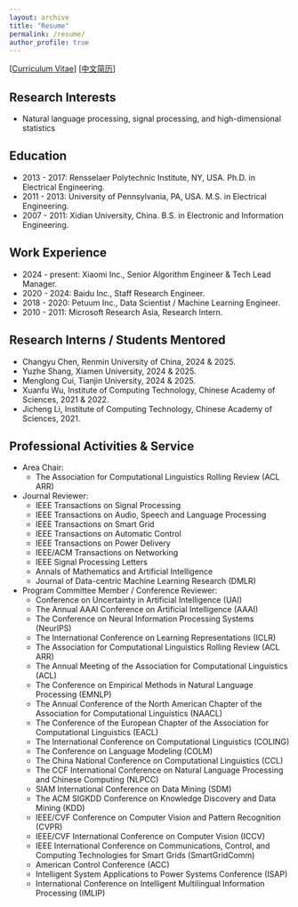 ```yaml
---
layout: archive
title: "Resume"
permalink: /resume/
author_profile: true
---
```


[[Curriculum Vitae](http://gpengzhi.github.io/files/resume_en/resume_en.pdf)] [[中文简历](http://gpengzhi.github.io/files/resume_cn/resume-zh_CN.pdf)]

**Research Interests**
------
* Natural language processing, signal processing, and high-dimensional statistics

**Education**
------
* 2013 - 2017: Rensselaer Polytechnic Institute, NY, USA. Ph.D. in Electrical Engineering.
* 2011 - 2013: University of Pennsylvania, PA, USA. M.S. in Electrical Engineering.
* 2007 - 2011: Xidian University, China. B.S. in Electronic and Information Engineering.

**Work Experience**
------
* 2024 - present:     Xiaomi Inc., Senior Algorithm Engineer & Tech Lead Manager.
* 2020 - 2024:        Baidu Inc., Staff Research Engineer.
* 2018 - 2020:        Petuum Inc., Data Scientist / Machine Learning Engineer.
* 2010 - 2011:        Microsoft Research Asia, Research Intern.

<!--

**Research Experience**
------
* 2013 - 2017:        Rensselaer Polytechnic Institute, Research Assistant.
* 2012 - 2013:        University of Pennsylvania, Research Assistant.

-->

<!--

**Awards**
------
* North America Finalist of IBM Watson Build Challenge, 2017.
* Paper selected as the runner-up for Best Paper in Electric Energy Systems Track in Proc. of Hawaii International Conference on System Sciences, 2015.
* Founders Award of Excellence (top 1%), 2015.
* Paper selected as one of the Best Conference Papers on Power System Analysis and Modeling of IEEE Power & Energy Society General Meeting, 2014.
* Excellent Graduate of Xidian University (top 1%), 2011.
* National Scholarship (top 0.2% nationwide), 2010.
* First prize of the College Academic and Technological Scholarship (top 2%), 2008, 2009, 2010.
* Excellent Student Award (top 1%), 2008.

-->

**Research Interns / Students Mentored**
------
* Changyu Chen, Renmin University of China, 2024 & 2025.
* Yuzhe Shang, Xiamen University, 2024 & 2025.
* Menglong Cui, Tianjin University, 2024 & 2025.
* Xuanfu Wu, Institute of Computing Technology, Chinese Academy of Sciences, 2021 & 2022.
* Jicheng Li, Institute of Computing Technology, Chinese Academy of Sciences, 2021.

**Professional Activities & Service**
------
* Area Chair:
    * The Association for Computational Linguistics Rolling Review (ACL ARR)
* Journal Reviewer:
    * IEEE Transactions on Signal Processing
    * IEEE Transactions on Audio, Speech and Language Processing
    * IEEE Transactions on Smart Grid
    * IEEE Transactions on Automatic Control
    * IEEE Transactions on Power Delivery
    * IEEE/ACM Transactions on Networking
    * IEEE Signal Processing Letters
    * Annals of Mathematics and Artificial Intelligence
    * Journal of Data-centric Machine Learning Research (DMLR)
* Program Committee Member / Conference Reviewer:
    * Conference on Uncertainty in Artificial Intelligence (UAI)
    * The Annual AAAI Conference on Artificial Intelligence (AAAI)
    * The Conference on Neural Information Processing Systems (NeurIPS)
    * The International Conference on Learning Representations (ICLR)
    * The Association for Computational Linguistics Rolling Review (ACL ARR)
    * The Annual Meeting of the Association for Computational Linguistics (ACL)
    * The Conference on Empirical Methods in Natural Language Processing (EMNLP)
    * The Annual Conference of the North American Chapter of the Association for Computational Linguistics (NAACL)
    * The Conference of the European Chapter of the Association for Computational Linguistics (EACL)
    * The International Conference on Computational Linguistics (COLING)
    * The Conference on Language Modeling (COLM)
    * The China National Conference on Computational Linguistics (CCL)
    * The CCF International Conference on Natural Language Processing and Chinese Computing (NLPCC)
    * SIAM International Conference on Data Mining (SDM)
    * The ACM SIGKDD Conference on Knowledge Discovery and Data Mining (KDD)
    * IEEE/CVF Conference on Computer Vision and Pattern Recognition (CVPR)
    * IEEE/CVF International Conference on Computer Vision (ICCV) 
    * IEEE International Conference on Communications, Control, and Computing Technologies for Smart Grids (SmartGridComm)
    * American Control Conference (ACC)
    * Intelligent System Applications to Power Systems Conference (ISAP)
    * International Conference on Intelligent Multilingual Information Processing (IMLIP)

<!--

**Skills**
------
* Proficiency with Matlab, Python, DyNet, PyTorch, and TensorFlow
* Experienced in Java, R, C/C++, and C#

-->

<!--
* Student Member of IEEE, 2013 - 2017. Member of IEEE, 2018 - Now. Member of ACL, 2021 - Now.
* RPI Student Representative at the Center for Ultra-wide-area Resilient Electric Energy Transmission Networks (CURENT), 2015 - 2016.
* Teaching Assistant: 
    * Modeling and Analysis of Uncertainty (Fall 2017)
    * Distributed Systems and Sensor Networks (Fall 2017)
    
**Selected Courses**
======
* Xidian University

Programming in C Language, Advanced Mathematics, Linear Algebra, Probability Theory and Statistics, General Physics, MATLAB language, Fundamentals of Circuit Analysis, Field Theory and Complex Variable Function, Signal and System, Fundamentals of Analog Electronic Technology, Digital Circuit and Logic Design, Fundamentals of Software Technique, Computational Methods, Discrete Mathematics, Stochastic Signal Processing, Principles of Communication, Digital Image Processing, Computer Network, Fundamentals of Internet Technique Application, Digital Signal Processing

* University of Pennsylvania

Digital Communication, Digital Signal Processing, Introduction to Networks and Protocols, Introduction to Optimization Theory, Linear System Theory, Networked System, Random Processes and Optimum Estimation, Wireless Sensor Network

* Rensselaer Polytechnic Institute

Analysis of Algorithms, Compressed Sensing and Its Applications, Computational Optimization, Deep Learning (Audit), Machine Learning From Data (Audit), Mathematical Analysis, Nonlinear Programming

* Coursera (Audit)

Data Science Specialization: The Data Scientist’s Toolbox, R Programming, Getting and Cleaning Data, Exploratory Data Analysis, Reproducible Research, Statistical Inference, Regression Models, Practical Machine Learning, Developing Data Products

Deep Learning Specialization: Neural Networks and Deep Learning, Improving Deep Neural Networks: Hyperparameter tuning, Regularization and Optimization, Structuring Machine Learning Projects
-->

<!-- 
**Advisor**
======
[Meng Wang](https://ecse.rpi.edu/~wang/)  
Assistant Professor  
Rensselaer Polytechnic Institute  
Email: wangm7 (you can make the "at") rpi (dot) edu
-->
